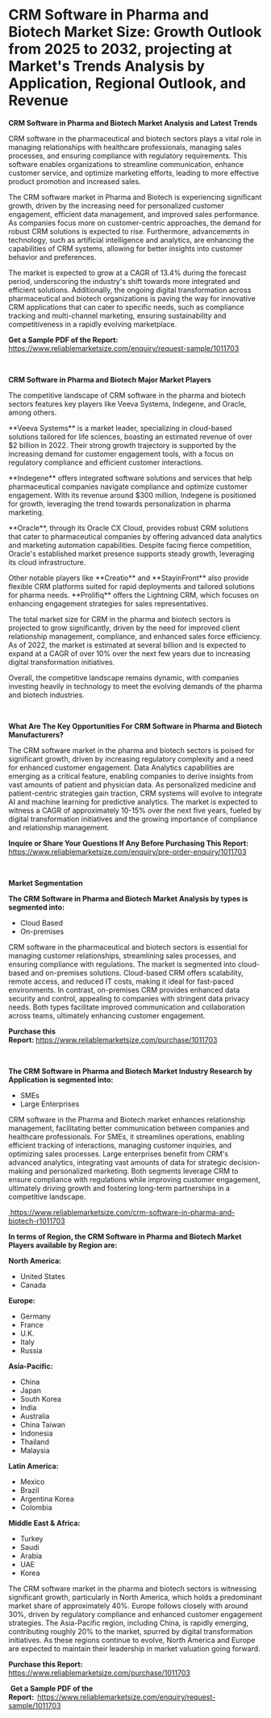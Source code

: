 <p><h1>CRM Software in Pharma and Biotech Market Size: Growth Outlook from 2025 to 2032, projecting at Market's Trends Analysis by Application, Regional Outlook, and Revenue</h1></p><p><strong>CRM Software in Pharma and Biotech Market Analysis and Latest Trends</strong></p>
<p><p>CRM software in the pharmaceutical and biotech sectors plays a vital role in managing relationships with healthcare professionals, managing sales processes, and ensuring compliance with regulatory requirements. This software enables organizations to streamline communication, enhance customer service, and optimize marketing efforts, leading to more effective product promotion and increased sales.</p><p>The CRM software market in Pharma and Biotech is experiencing significant growth, driven by the increasing need for personalized customer engagement, efficient data management, and improved sales performance. As companies focus more on customer-centric approaches, the demand for robust CRM solutions is expected to rise. Furthermore, advancements in technology, such as artificial intelligence and analytics, are enhancing the capabilities of CRM systems, allowing for better insights into customer behavior and preferences.</p><p>The market is expected to grow at a CAGR of 13.4% during the forecast period, underscoring the industry's shift towards more integrated and efficient solutions. Additionally, the ongoing digital transformation across pharmaceutical and biotech organizations is paving the way for innovative CRM applications that can cater to specific needs, such as compliance tracking and multi-channel marketing, ensuring sustainability and competitiveness in a rapidly evolving marketplace.</p></p>
<p><strong>Get a Sample PDF of the Report:&nbsp;</strong> <a href="https://www.reliablemarketsize.com/enquiry/request-sample/1011703?utm_campaign=3015&utm_medium=2&utm_source=Github&utm_content=ia&utm_term=19042025&utm_id=crm-software-in-pharma-and-biotech">https://www.reliablemarketsize.com/enquiry/request-sample/1011703</a></p>
<p>&nbsp;</p>
<p><strong>CRM Software in Pharma and Biotech Major Market Players</strong></p>
<p><p>The competitive landscape of CRM software in the pharma and biotech sectors features key players like Veeva Systems, Indegene, and Oracle, among others. </p><p>**Veeva Systems** is a market leader, specializing in cloud-based solutions tailored for life sciences, boasting an estimated revenue of over $2 billion in 2022. Their strong growth trajectory is supported by the increasing demand for customer engagement tools, with a focus on regulatory compliance and efficient customer interactions.</p><p>**Indegene** offers integrated software solutions and services that help pharmaceutical companies navigate compliance and optimize customer engagement. With its revenue around $300 million, Indegene is positioned for growth, leveraging the trend towards personalization in pharma marketing.</p><p>**Oracle**, through its Oracle CX Cloud, provides robust CRM solutions that cater to pharmaceutical companies by offering advanced data analytics and marketing automation capabilities. Despite facing fierce competition, Oracle's established market presence supports steady growth, leveraging its cloud infrastructure.</p><p>Other notable players like **Creatio** and **StayinFront** also provide flexible CRM platforms suited for rapid deployments and tailored solutions for pharma needs. **Prolifiq** offers the Lightning CRM, which focuses on enhancing engagement strategies for sales representatives. </p><p>The total market size for CRM in the pharma and biotech sectors is projected to grow significantly, driven by the need for improved client relationship management, compliance, and enhanced sales force efficiency. As of 2022, the market is estimated at several billion and is expected to expand at a CAGR of over 10% over the next few years due to increasing digital transformation initiatives.</p><p>Overall, the competitive landscape remains dynamic, with companies investing heavily in technology to meet the evolving demands of the pharma and biotech industries.</p></p>
<p>&nbsp;</p>
<p><strong>What Are The Key Opportunities For CRM Software in Pharma and Biotech Manufacturers?</strong></p>
<p><p>The CRM software market in the pharma and biotech sectors is poised for significant growth, driven by increasing regulatory complexity and a need for enhanced customer engagement. Data Analytics capabilities are emerging as a critical feature, enabling companies to derive insights from vast amounts of patient and physician data. As personalized medicine and patient-centric strategies gain traction, CRM systems will evolve to integrate AI and machine learning for predictive analytics. The market is expected to witness a CAGR of approximately 10-15% over the next five years, fueled by digital transformation initiatives and the growing importance of compliance and relationship management.</p></p>
<p><strong>Inquire or Share Your Questions If Any Before Purchasing This Report:</strong> <a href="https://www.reliablemarketsize.com/enquiry/pre-order-enquiry/1011703?utm_campaign=3015&utm_medium=2&utm_source=Github&utm_content=ia&utm_term=19042025&utm_id=crm-software-in-pharma-and-biotech">https://www.reliablemarketsize.com/enquiry/pre-order-enquiry/1011703</a></p>
<p>&nbsp;</p>
<p><strong>Market Segmentation</strong></p>
<p><strong>The CRM Software in Pharma and Biotech Market Analysis by types is segmented into:</strong></p>
<p><ul><li>Cloud Based</li><li>On-premises</li></ul></p>
<p><p>CRM software in the pharmaceutical and biotech sectors is essential for managing customer relationships, streamlining sales processes, and ensuring compliance with regulations. The market is segmented into cloud-based and on-premises solutions. Cloud-based CRM offers scalability, remote access, and reduced IT costs, making it ideal for fast-paced environments. In contrast, on-premises CRM provides enhanced data security and control, appealing to companies with stringent data privacy needs. Both types facilitate improved communication and collaboration across teams, ultimately enhancing customer engagement.</p></p>
<p><strong>Purchase this Report:&nbsp;</strong><a href="https://www.reliablemarketsize.com/purchase/1011703?utm_campaign=3015&utm_medium=2&utm_source=Github&utm_content=ia&utm_term=19042025&utm_id=crm-software-in-pharma-and-biotech">https://www.reliablemarketsize.com/purchase/1011703</a></p>
<p>&nbsp;</p>
<p><strong>The CRM Software in Pharma and Biotech Market Industry Research by Application is segmented into:</strong></p>
<p><ul><li>SMEs</li><li>Large Enterprises</li></ul></p>
<p><p>CRM software in the Pharma and Biotech market enhances relationship management, facilitating better communication between companies and healthcare professionals. For SMEs, it streamlines operations, enabling efficient tracking of interactions, managing customer inquiries, and optimizing sales processes. Large enterprises benefit from CRM's advanced analytics, integrating vast amounts of data for strategic decision-making and personalized marketing. Both segments leverage CRM to ensure compliance with regulations while improving customer engagement, ultimately driving growth and fostering long-term partnerships in a competitive landscape.</p></p>
<p><a href="https://www.reliablemarketsize.com/crm-software-in-pharma-and-biotech-r1011703?utm_campaign=3015&utm_medium=2&utm_source=Github&utm_content=ia&utm_term=19042025&utm_id=crm-software-in-pharma-and-biotech">&nbsp;https://www.reliablemarketsize.com/crm-software-in-pharma-and-biotech-r1011703</a></p>
<p><strong>In terms of Region, the CRM Software in Pharma and Biotech Market Players available by Region are:</strong></p>
<p>
    <p> <strong> North America: </strong>
        <ul>
            <li>United States</li>
            <li>Canada</li>
        </ul>
        </p> 
    <p> <strong> Europe: </strong>
        <ul>
            <li>Germany</li>
            <li>France</li>
            <li>U.K.</li>
            <li>Italy</li>
            <li>Russia</li>
        </ul>
        </p> 
    <p> <strong> Asia-Pacific: </strong>
        <ul>
            <li>China</li>
            <li>Japan</li>
            <li>South Korea</li>
            <li>India</li>
            <li>Australia</li>
            <li>China Taiwan</li>
            <li>Indonesia</li>
            <li>Thailand</li>
            <li>Malaysia</li>
        </ul>
        </p> 
    <p> <strong> Latin America: </strong>
        <ul>
            <li>Mexico</li>
            <li>Brazil</li>
            <li>Argentina Korea</li>
            <li>Colombia</li>
        </ul>
        </p> 
    <p> <strong> Middle East & Africa: </strong>
        <ul>
            <li>Turkey</li>
            <li>Saudi</li>
            <li>Arabia</li>
            <li>UAE</li>
            <li>Korea</li>
        </ul>
    </p>
    </p>
<p><p>The CRM software market in the pharma and biotech sectors is witnessing significant growth, particularly in North America, which holds a predominant market share of approximately 40%. Europe follows closely with around 30%, driven by regulatory compliance and enhanced customer engagement strategies. The Asia-Pacific region, including China, is rapidly emerging, contributing roughly 20% to the market, spurred by digital transformation initiatives. As these regions continue to evolve, North America and Europe are expected to maintain their leadership in market valuation going forward.</p></p>
<p><strong>Purchase this Report: </strong><a href="https://www.reliablemarketsize.com/purchase/1011703?utm_campaign=3015&utm_medium=2&utm_source=Github&utm_content=ia&utm_term=19042025&utm_id=crm-software-in-pharma-and-biotech">https://www.reliablemarketsize.com/purchase/1011703</a></p>
<p>&nbsp;<strong>Get a Sample PDF of the Report:&nbsp;&nbsp;</strong><a href="https://www.reliablemarketsize.com/enquiry/request-sample/1011703?utm_campaign=3015&utm_medium=2&utm_source=Github&utm_content=ia&utm_term=19042025&utm_id=crm-software-in-pharma-and-biotech">https://www.reliablemarketsize.com/enquiry/request-sample/1011703</a></p>
<p><strong></strong></p>
<p><p></p><p></p><p></p></p>
